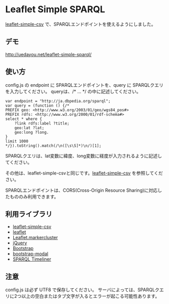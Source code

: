 # Leaflet Simple SPARQL

[leaflet-simple-csv] で、SPARQLエンドポイントを使えるようにしました。

## デモ

<http://uedayou.net/leaflet-simple-sparql/>

## 使い方

config.js の endpoint に SPARQLエンドポイントを、query に SPARQLクエリを入力してください。
queryは、/* ... */ の中に記述してください。

	var endpoint = "http://ja.dbpedia.org/sparql";
	var query = (function () {/*
	PREFIX geo: <http://www.w3.org/2003/01/geo/wgs84_pos#>
	PREFIX rdfs: <http://www.w3.org/2000/01/rdf-schema#>
	select * where {
		?link rdfs:label ?title;
		geo:lat ?lat;
		geo:long ?long.
	}
	limit 1000
	*/}).toString().match(/\n([\s\S]*)\n/)[1];

SPARQLクエリは、lat変数に緯度、long変数に経度が入力されるように記述してください。

その他は、leaflet-simple-csvと同じです。[leaflet-simple-csv] を参照してください。

SPARQLエンドポイントは、CORS(Cross-Origin Resource Sharing)に対応したもののみ利用できます。

## 利用ライブラリ

- [leaflet-simple-csv]
- [leaflet]
- [Leaflet.markercluster]
- [jQuery]
- [Bootstrap]
- [bootstrap-modal]
- [SPARQL Timeliner]

## 注意

config.js は必ず UTF8 で保存してください。
サーバによっては、SPARQLクエリに2つ以上の空白またはタブ文字が入るとエラーが起こる可能性あります。


[leaflet-simple-csv]:https://github.com/perrygeo/leaflet-simple-csv
[leaflet]:http://leafletjs.com/
[Leaflet.markercluster]:https://github.com/Leaflet/Leaflet.markercluster
[jQuery]:http://jquery.com/
[Bootstrap]:http://getbootstrap.com/
[bootstrap-modal]:https://github.com/jschr/bootstrap-modal
[SPARQL Timeliner]:http://uedayou.net/SPARQLTimeliner/
